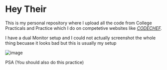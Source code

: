 # Hey Their 

This is my personal repository where I upload all the code from College Practicals and Practice which I do on competetive websites like *[CODECHEF](www.codechef.com).* 

I have a dual Monitor setup and I could not actually screenshot the whole thing becuase it looks bad but this is usually my setup 

![image](https://user-images.githubusercontent.com/71910027/162551967-9dbee51c-14c8-4879-bde6-a09d426e4690.png)


PSA (You should also do this practice)
